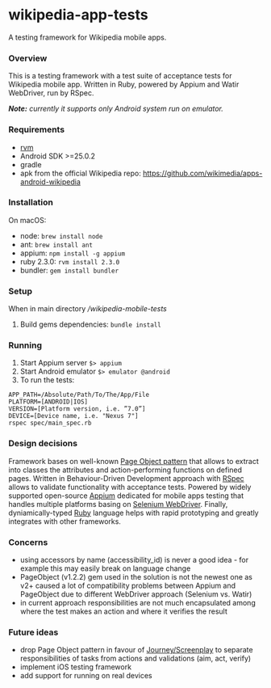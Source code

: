 # wikipedia-app-tests
A testing framework for Wikipedia mobile apps.

### Overview
This is a testing framework with a test suite of acceptance tests for Wikipedia mobile app. Written in Ruby, powered by Appium and Watir WebDriver, run by RSpec.

_**Note:** currently it supports only Android system run on emulator._

### Requirements
* [rvm](https://rvm.io/rvm/install)
* Android SDK >=25.0.2
* gradle
* apk from the official Wikipedia repo: https://github.com/wikimedia/apps-android-wikipedia

### Installation
On macOS:
* node: ```brew install node```
* ant: ```brew install ant```
* appium: ```npm install -g appium```
* ruby 2.3.0: ```rvm install 2.3.0```
* bundler: ```gem install bundler```

### Setup
When in main directory _/wikipedia-mobile-tests_
1. Build gems dependencies: ```bundle install```

### Running
1. Start Appium server ```$> appium```
2. Start Android emulator ```$> emulator @android```
3. To run the tests:
```
APP_PATH=/Absolute/Path/To/The/App/File
PLATFORM=[ANDROID|IOS]
VERSION=[Platform version, i.e. ”7.0”]
DEVICE=[Device name, i.e. "Nexus 7"]
rspec spec/main_spec.rb
```

### Design decisions
Framework bases on well-known [Page Object pattern](http://docs.seleniumhq.org/docs/06_test_design_considerations.jsp#page-object-design-pattern) that allows to extract into classes the attributes and action-performing functions on defined pages. Written in Behaviour-Driven Development approach with [RSpec](http://rspec.info) allows to validate functionality with acceptance tests. Powered by widely supported open-source [Appium](http://appium.io) dedicated for mobile apps testing that handles multiple platforms basing on [Selenium WebDriver](http://www.seleniumhq.org/projects/webdriver/). Finally, dyniamically-typed [Ruby](https://www.ruby-lang.org/en/) language helps with rapid prototyping and greatly integrates with other frameworks.

### Concerns
* using accessors by name (accessibility_id) is never a good idea - for example this may easily break on language change
* PageObject (v1.2.2) gem used in the solution is not the newest one as v2+ caused a lot of compatibility problems between Appium and PageObject due to different WebDriver approach (Selenium vs. Watir)
* in current approach responsibilities are not much encapsulated among where the test makes an action and where it verifies the result

### Future ideas
* drop Page Object pattern in favour of [Journey/Screenplay](https://dzone.com/articles/page-objects-refactored-solid-steps-to-the-screenp)  to separate responsibilities of tasks from actions and validations (aim, act, verify)
* implement iOS testing framework
* add support for running on real devices

